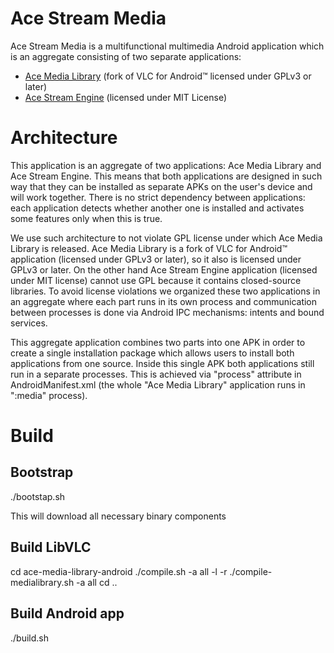 # Ace Stream Media

Ace Stream Media is a multifunctional multimedia Android application which is an aggregate consisting of two separate applications:

- [Ace Media Library](https://github.com/acestream/ace-media-library-android) (fork of VLC for Android™ licensed under GPLv3 or later)
- [Ace Stream Engine](https://github.com/acestream/acestream-engine-android) (licensed under MIT License)

# Architecture

This application is an aggregate of two applications: Ace Media Library and Ace Stream Engine. This means that both applications are designed in such way that they can be installed as separate APKs on the user's device and will work together. There is no strict dependency between applications: each application detects whether another one is installed and activates some features only when this is true.

We use such architecture to not violate GPL license under which Ace Media Library is released.
Ace Media Library is a fork of VLC for Android™ application (licensed under GPLv3 or later), so it also is licensed under GPLv3 or later. On the other hand Ace Stream Engine application (licensed under MIT license) cannot use GPL because it contains closed-source libraries. To avoid license violations we organized these two applications in an aggregate where each part runs in its own process and communication between processes is done via Android IPC mechanisms: intents and bound services.

This aggregate application combines two parts into one APK in order to create a single installation package which allows users to install both applications from one source. Inside this single APK both applications still run in a separate processes. This is achieved via "process" attribute in AndroidManifest.xml (the whole "Ace Media Library" application runs in ":media" process).

# Build

## Bootstrap

./bootstap.sh

This will download all necessary binary components

## Build LibVLC

cd ace-media-library-android
./compile.sh -a all -l -r
./compile-medialibrary.sh -a all
cd ..

## Build Android app

./build.sh
